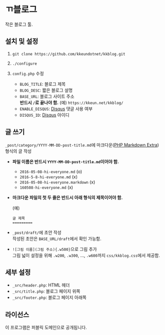 ㄲ블로그
======

작은 블로그 툴.

설치 및 설정
----------

1.  `git clone https://github.com/kkeundotnet/kkblog.git`

2.  `./configure`

3.  `config.php` 수정

    *   `BLOG_TITLE`: 블로그 제목
    *   `BLOG_DESC`: 짧은 블로그 설명
    *   `BASE_URL`: 블로그 사이트 주소  
        **반드시 `/`로 끝나야 함.** (예) `https://kkeun.net/kkblog/`
    *   `ENABLE_DISQUS`: [Disqus][disqus] 댓글 사용 여부
    *   `DISQUS_ID`: [Disqus][disqus] 아이디

글 쓰기
------

`_post/category/YYYY-MM-DD-post-title.md`에
마크다운([PHP Markdown Extra][markdown]) 형식의 글 작성

*   **파일 이름은 반드시 `YYYY-MM-DD-post-title.md`이어야 함.**

    * `2016-05-08-hi-everyone.md` (o)
    * `2016-5-8-hi-everyone.md` (x)
    * `2016-05-08-hi-everyone.markdown` (x)
    * `160508-hi-everyone.md` (x)

*   **마크다운 파일의 첫 두 줄은 반드시 아래 형식의 제목이어야 함.**

    (예)  
    ``````
    글 제목
    =========
    ``````

*   `_post/draft/`에 초안 작성  
    작성된 초안은 `BASE_URL/draft`에서 확인 가능함.

*   `![그림 이름](그림 주소){.w500}`으로 그림 추가  
    그림 넓이 설정을 위해 `.w200`, `.w300`, ..., `.w600`까지
    `css/kkblog.css`에서 제공함.

세부 설정
-------

*   `_src/header.php`: HTML 헤더
*   `_src/title.php`: 블로그 페이지 위쪽
*   `_src/footer.php`: 블로그 페이지 아래쪽

라이선스
------

이 프로그램은 퍼블릭 도메인으로 공개됩니다.

[disqus]: https://disqus.com/
[markdown]: https://michelf.ca/projects/php-markdown/extra/
